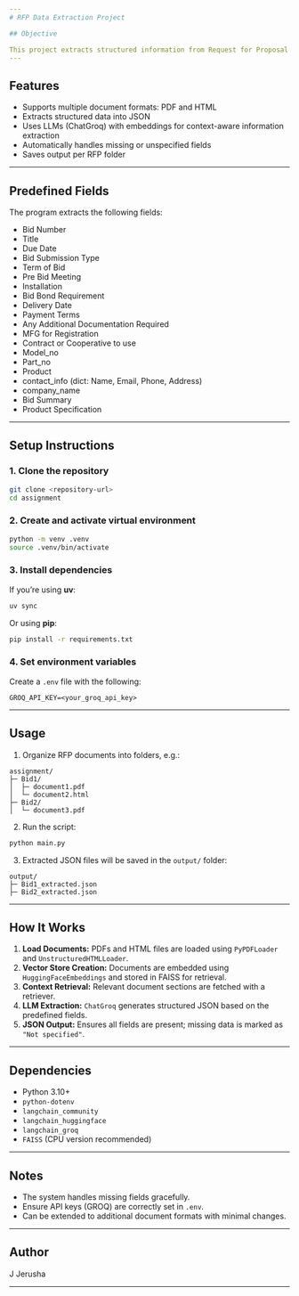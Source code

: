 ```yaml
---
# RFP Data Extraction Project

## Objective

This project extracts structured information from Request for Proposal (RFP) documents in PDF and HTML formats. Using Language Models and vector search, it parses, interprets, and organizes RFP details into a predefined JSON structure.
---
```


## Features

- Supports multiple document formats: PDF and HTML
- Extracts structured data into JSON
- Uses LLMs (ChatGroq) with embeddings for context-aware information extraction
- Automatically handles missing or unspecified fields
- Saves output per RFP folder

---

## Predefined Fields

The program extracts the following fields:

- Bid Number
- Title
- Due Date
- Bid Submission Type
- Term of Bid
- Pre Bid Meeting
- Installation
- Bid Bond Requirement
- Delivery Date
- Payment Terms
- Any Additional Documentation Required
- MFG for Registration
- Contract or Cooperative to use
- Model_no
- Part_no
- Product
- contact_info (dict: Name, Email, Phone, Address)
- company_name
- Bid Summary
- Product Specification

---

## Setup Instructions

### 1. Clone the repository

```bash
git clone <repository-url>
cd assignment
```

### 2. Create and activate virtual environment

```bash
python -m venv .venv
source .venv/bin/activate
```

### 3. Install dependencies

If you’re using **uv**:

```bash
uv sync
```

Or using **pip**:

```bash
pip install -r requirements.txt
```

### 4. Set environment variables

Create a `.env` file with the following:

```env
GROQ_API_KEY=<your_groq_api_key>
```

---

## Usage

1. Organize RFP documents into folders, e.g.:

```
assignment/
├─ Bid1/
│  ├─ document1.pdf
│  └─ document2.html
├─ Bid2/
│  └─ document3.pdf
```

2. Run the script:

```bash
python main.py
```

3. Extracted JSON files will be saved in the `output/` folder:

```
output/
├─ Bid1_extracted.json
├─ Bid2_extracted.json
```

---

## How It Works

1. **Load Documents:** PDFs and HTML files are loaded using `PyPDFLoader` and `UnstructuredHTMLLoader`.
2. **Vector Store Creation:** Documents are embedded using `HuggingFaceEmbeddings` and stored in FAISS for retrieval.
3. **Context Retrieval:** Relevant document sections are fetched with a retriever.
4. **LLM Extraction:** `ChatGroq` generates structured JSON based on the predefined fields.
5. **JSON Output:** Ensures all fields are present; missing data is marked as `"Not specified"`.

---

## Dependencies

- Python 3.10+
- `python-dotenv`
- `langchain_community`
- `langchain_huggingface`
- `langchain_groq`
- `FAISS` (CPU version recommended)

---

## Notes

- The system handles missing fields gracefully.
- Ensure API keys (GROQ) are correctly set in `.env`.
- Can be extended to additional document formats with minimal changes.

---

## Author

J Jerusha

---
